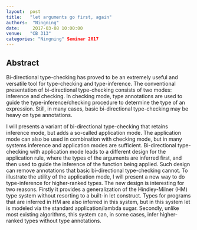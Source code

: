 ```yaml
--- 
layout:  post 
title:   "let arguments go first, again"
authors:  "Ningning"
date:     2017-03-08 10:00:00
venue:   "CB 313"
categories: "Ningning" Seminar 2017
--- 
```

## Abstract

Bi-directional type-checking has proved to be an extremely useful and
versatile
tool for type-checking and type-inference. The conventional presentation of
bi-directional type-checking consists of two modes: inference and checking.
In
checking mode, type annotations are used to guide the
type-inference/checking
procedure to determine the type of an expression. Still, in many cases,
basic
bi-directional type-checking may be heavy on type annotations.

I will presents a variant of bi-directional type-checking that retains
inference
mode, but adds a so-called application mode. The application mode can also
be
used in combination with checking mode, but in many systems inference and
application modes are sufficient. Bi-directional type-checking with
application
mode leads to a different design for the application rule, where the types
of
the arguments are inferred first, and then used to guide the inference of
the
function being applied. Such design can remove annotations that basic
bi-directional type-checking cannot. To illustrate the utility of the
application mode, I will present a new way to do type-inference for
higher-ranked types. The new design is interesting for two reasons. Firstly
it
provides a generalization of the Hindley-Milner (HM) type system without
resorting to a built-in let construct. Types for programs that are inferred
in
HM are also inferred in this system, but in this system let is modeled via
the
standard application/lambda sugar. Secondly, unlike most existing
algorithms,
this system can, in some cases, infer higher-ranked types without type
annotations.


